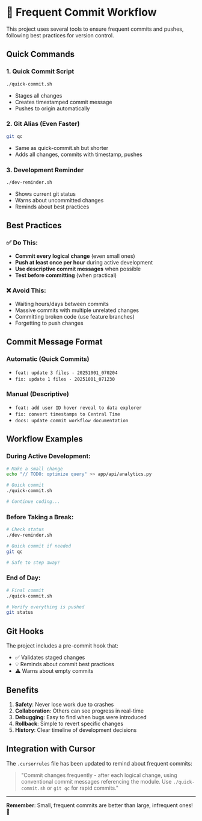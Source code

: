 # 🚀 Frequent Commit Workflow

This project uses several tools to ensure frequent commits and pushes, following best practices for version control.

## Quick Commands

### 1. Quick Commit Script
```bash
./quick-commit.sh
```
- Stages all changes
- Creates timestamped commit message
- Pushes to origin automatically

### 2. Git Alias (Even Faster)
```bash
git qc
```
- Same as quick-commit.sh but shorter
- Adds all changes, commits with timestamp, pushes

### 3. Development Reminder
```bash
./dev-reminder.sh
```
- Shows current git status
- Warns about uncommitted changes
- Reminds about best practices

## Best Practices

### ✅ Do This:
- **Commit every logical change** (even small ones)
- **Push at least once per hour** during active development
- **Use descriptive commit messages** when possible
- **Test before committing** (when practical)

### ❌ Avoid This:
- Waiting hours/days between commits
- Massive commits with multiple unrelated changes
- Committing broken code (use feature branches)
- Forgetting to push changes

## Commit Message Format

### Automatic (Quick Commits)
- `feat: update 3 files - 20251001_070204`
- `fix: update 1 files - 20251001_071230`

### Manual (Descriptive)
- `feat: add user ID hover reveal to data explorer`
- `fix: convert timestamps to Central Time`
- `docs: update commit workflow documentation`

## Workflow Examples

### During Active Development:
```bash
# Make a small change
echo "// TODO: optimize query" >> app/api/analytics.py

# Quick commit
./quick-commit.sh

# Continue coding...
```

### Before Taking a Break:
```bash
# Check status
./dev-reminder.sh

# Quick commit if needed
git qc

# Safe to step away!
```

### End of Day:
```bash
# Final commit
./quick-commit.sh

# Verify everything is pushed
git status
```

## Git Hooks

The project includes a pre-commit hook that:
- ✅ Validates staged changes
- 💡 Reminds about commit best practices
- ⚠️ Warns about empty commits

## Benefits

1. **Safety**: Never lose work due to crashes
2. **Collaboration**: Others can see progress in real-time
3. **Debugging**: Easy to find when bugs were introduced
4. **Rollback**: Simple to revert specific changes
5. **History**: Clear timeline of development decisions

## Integration with Cursor

The `.cursorrules` file has been updated to remind about frequent commits:
> "Commit changes frequently - after each logical change, using conventional commit messages referencing the module. Use `./quick-commit.sh` or `git qc` for rapid commits."

---

**Remember**: Small, frequent commits are better than large, infrequent ones! 🎯
